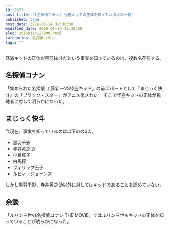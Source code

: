 ```yaml
---
ID: 2377
post_title: '[名探偵コナン] 怪盗キッドの正体を知っている人の一覧'
published: true
post_date: 2016-01-14 12:38:00
modified_date: 2016-01-14 12:38:00
slug: 20160114123800.html
categories: 名探偵コナン
tags: ""
---
```

怪盗キッドの正体が黒羽快斗だという事実を知っているのは、複数名存在する。
<!--more-->
<h2>名探偵コナン</h2>
「集められた名探偵 工藤新一VS怪盗キッド」の前半パートとして『まじっく快斗』の「ブラック・スター」がアニメ化された。
そこで怪盗キッドの正体が視聴者に対して明らかになった。

<h2>まじっく快斗</h2>
今現在、事実を知っているのは以下のの6人。

<ul>
	<li>黒羽千影</li>
	<li>寺井黄之助</li>
	<li>小泉紅子</li>
	<li>白馬探</li>
	<li>フィリップ王子</li>
	<li>ルビィ・ジョーンズ</li>
</ul>

しかし黒羽千影、寺井黄之助以外に対してはキッドであることを認めていない。

<h2>余談</h2>
「ルパン三世vs名探偵コナン THE MOVIE」ではルパン三世もキッドの正体を知っていることが明らかになった。